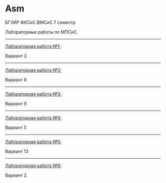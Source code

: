 # Asm
БГУИР ФКСиС ВМСиС 7 семестр

Лабораторные работы по МПСиС

<hr>

[Лабораторная работа №1:](№1)

  Вариант 3


<hr>

[Лабораторная работа №2:](№2)

  Вариант 8

<hr>

[Лабораторная работа №3:](№3)

  Вариант 9

<hr>

[Лабораторная работа №4:](№4)

  Вариант 5

<hr>

[Лабораторная работа №5:](№5)

  Вариант 13

<hr>

[Лабораторная работа №6:](№6)

  Вариант 2
